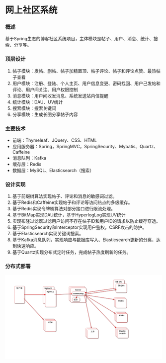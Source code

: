 # 网上社区系统

### 概述
基于Spring生态的博客社区系统项目，主体模块是帖子、用户、消息、统计、搜索、分享等。

### 顶层设计
1. 帖子模块：发帖、删帖、帖子加精置顶、帖子评论、帖子和评论点赞、最热帖子查看
2. 用户模块：注册、登陆、个人主页、用户信息变更、密码找回、用户己发帖和评论、用户间关注、用户权限控制
3. 消息模块：用户间收发消息、系统发送站内信提醒
4. 统计模块：DAU、UV统计
5. 搜索模块：搜索关键词
6. 分享模块：生成长图分享帖子内容

### 主要技术
- 前端：Thymeleaf、JQuery、CSS、HTML
- 应用服务器：Spring，SpringMVC，SpringSecurity、Mybatis、Quartz、Caffeine
- 消息队列：Kafka
- 缓存层：Redis
- 数据层：MySQL、Elasticsearch（搜索）

### 设计实现
1. 基于前缀树算法实现帖子、评论和消息的敏感词过滤。
2. 基于Redis和Caffeine实现帖子和评论等访问热点的多级缓存。
3. 基于Redis实现令牌桶算法对部分接口进行限流处理。
4. 基于BitMap实现DAU统计，基于HyperlogLog实现UV统计
5. 实现布隆过滤器过滤用户访问不存在帖子ID和用户ID的请求以防止缓存穿透。
6. 基于SpringSecurity和Interceptor实现用户鉴权，CSRF攻击的防护。
7. 基于Elasticsearch实现关键词搜索。
8. 基于Kafka消息队列，实现响应与数据库写入、Elasticsearch更新的分离，达到快速响应。
9. 基于Quartz实现分布式定时任务，完成帖子热度刷新的任务。

### 分布式部署
![网站架构图](https://github.com/noonett/PictureBed/blob/master/网站架构图.png?raw=true)

